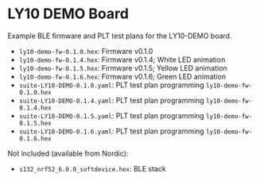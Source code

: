 # LY10 DEMO Board

Example BLE firmware and PLT test plans for the LY10-DEMO board.

- `ly10-demo-fw-0.1.0.hex`: Firmware v0.1.0
- `ly10-demo-fw-0.1.4.hex`: Firmware v0.1.4; White LED animation
- `ly10-demo-fw-0.1.5.hex`: Firmware v0.1.5; Yellow LED animation
- `ly10-demo-fw-0.1.6.hex`: Firmware v0.1.6; Green LED animation
- `suite-LY10-DEMO-0.1.0.yaml`: PLT test plan programming `ly10-demo-fw-0.1.0.hex`
- `suite-LY10-DEMO-0.1.4.yaml`: PLT test plan programming `ly10-demo-fw-0.1.4.hex`
- `suite-LY10-DEMO-0.1.5.yaml`: PLT test plan programming `ly10-demo-fw-0.1.5.hex`
- `suite-LY10-DEMO-0.1.6.yaml`: PLT test plan programming `ly10-demo-fw-0.1.6.hex`

Not included (available from Nordic):

- `s132_nrf52_6.0.0_softdevice.hex`: BLE stack
